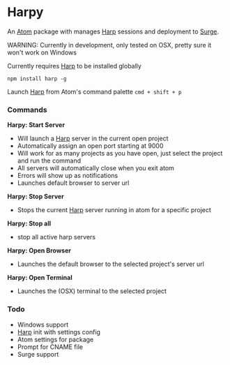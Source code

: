 [Surge]:(//surge.sh)
[Harp]:(//harpjs.com/)
[Atom]:(//atom.io/)

# Harpy
An [Atom] package with manages [Harp] sessions and deployment to [Surge].

WARNING: Currently in development, only tested on OSX, pretty sure it won't work on Windows

Currently requires [Harp] to be installed globally

`npm install harp -g`

Launch [Harp] from Atom's command palette `cmd + shift + p`

### Commands

**Harpy: Start Server**
  - Will launch a [Harp] server in the current open project
  - Automatically assign an open port starting at 9000
  - Will work for as many projects as you have open, just select the project and run the command
  - All servers will automatically close when you exit atom
  - Errors will show up as notifications
  - Launches default browser to server url

**Harpy: Stop Server**
  - Stops the current [Harp] server running in atom for a specific project

**Harpy: Stop all**
  - stop all active harp servers

**Harpy: Open Browser**
 - Launches the default browser to the selected project's server url

**Harpy: Open Terminal**
 - Launches the (OSX) terminal to the selected project

### Todo
* Windows support
* [Harp] init with settings config
* Atom settings for package
* Prompt for CNAME file
* Surge support
